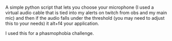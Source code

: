 A simple python script that lets you choose your microphone (I used a virtual audio cable that is tied into my alerts on twitch from obs and my main mic) and then if the audio falls under the threshold (you may need to adjust this to your needs) it alt+f4 your application.

I used this for a phasmophobia challenge.
